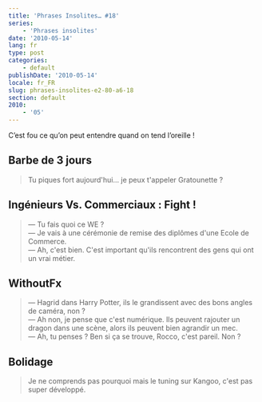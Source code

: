 ```yaml
---
title: 'Phrases Insolites… #18'
series:
    - 'Phrases insolites'
date: '2010-05-14'
lang: fr
type: post
categories:
    - default
publishDate: '2010-05-14'
locale: fr_FR
slug: phrases-insolites-e2-80-a6-18
section: default
2010:
    - '05'
---
```


C’est fou ce qu’on peut entendre quand on tend l’oreille&nbsp;!

<!--more-->

## Barbe de 3 jours

> Tu piques fort aujourd'hui… je peux t'appeler Gratounette&nbsp;?

## Ingénieurs Vs. Commerciaux&nbsp;: Fight&nbsp;!

> — Tu fais quoi ce WE&nbsp;?  
> — Je vais à une cérémonie de remise des diplômes d'une Ecole de Commerce.  
> — Ah, c'est bien. C'est important qu'ils rencontrent des gens qui ont un vrai métier.

## WithoutFx

> — Hagrid dans Harry Potter, ils le grandissent avec des bons angles de caméra, non&nbsp;?  
> — Ah non, je pense que c'est numérique. Ils peuvent rajouter un dragon dans une scène, alors ils peuvent bien agrandir un mec.  
> — Ah, tu penses&nbsp;? Ben si ça se trouve, Rocco, c'est pareil. Non&nbsp;?

## Bolidage

> Je ne comprends pas pourquoi mais le tuning sur Kangoo, c'est pas super développé.
